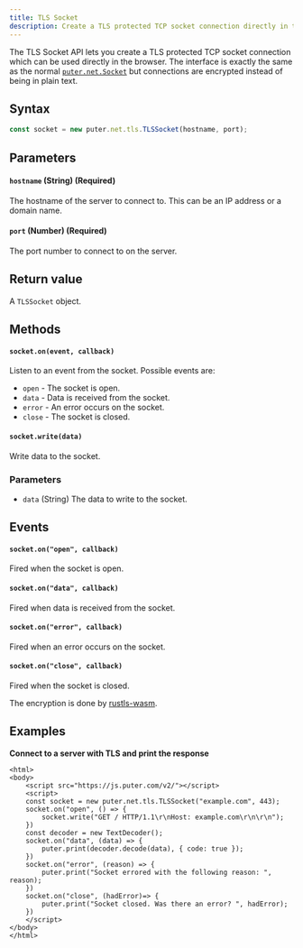 ```yaml
---
title: TLS Socket
description: Create a TLS protected TCP socket connection directly in the browser.
---
```


The TLS Socket API lets you create a TLS protected TCP socket connection which can be used directly in the browser. The interface is exactly the same as the normal <a href="/Networking/Socket/">`puter.net.Socket`</a> but connections are encrypted instead of being in plain text.

## Syntax

```js
const socket = new puter.net.tls.TLSSocket(hostname, port);
```

## Parameters

#### `hostname` (String) (Required)

The hostname of the server to connect to. This can be an IP address or a domain name.

#### `port` (Number) (Required)

The port number to connect to on the server.

## Return value

A `TLSSocket` object.

## Methods

#### `socket.on(event, callback)`

Listen to an event from the socket. Possible events are:

- `open` - The socket is open.
- `data` - Data is received from the socket.
- `error` - An error occurs on the socket.
- `close` - The socket is closed.

#### `socket.write(data)`

Write data to the socket.

### Parameters

- `data` (String) The data to write to the socket.

## Events

#### `socket.on("open", callback)`

Fired when the socket is open.

#### `socket.on("data", callback)`

Fired when data is received from the socket.

#### `socket.on("error", callback)`

Fired when an error occurs on the socket.

#### `socket.on("close", callback)`

Fired when the socket is closed.

The encryption is done by [rustls-wasm](https://github.com/MercuryWorkshop/rustls-wasm/).

## Examples

<strong class="example-title">Connect to a server with TLS and print the response</strong>

```html;net-tls
<html>
<body>
    <script src="https://js.puter.com/v2/"></script>
    <script>
    const socket = new puter.net.tls.TLSSocket("example.com", 443);
    socket.on("open", () => {
        socket.write("GET / HTTP/1.1\r\nHost: example.com\r\n\r\n");
    })
    const decoder = new TextDecoder();
    socket.on("data", (data) => {
        puter.print(decoder.decode(data), { code: true });
    })
    socket.on("error", (reason) => {
        puter.print("Socket errored with the following reason: ", reason);
    })
    socket.on("close", (hadError)=> {
        puter.print("Socket closed. Was there an error? ", hadError);
    })
    </script>
</body>
</html>
```
